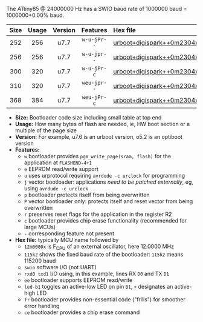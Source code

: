 The ATtiny85 @ 24000000 Hz has a SWIO baud rate of 1000000 baud = 1000000+0.00% baud.

|Size|Usage|Version|Features|Hex file|
|:-:|:-:|:-:|:-:|:--|
|252|256|u7.7|`w-u-jPr--`|[urboot+digispark++0m2304x++++9k6_swio_rxb4_txb3_led+b1.hex](https://raw.githubusercontent.com/stefanrueger/urboot.hex/main/boards/digispark/external_oscillator/fcpu++0m2304_Hz/br++++9k6_bps/urboot+digispark++0m2304x++++9k6_swio_rxb4_txb3_led+b1.hex)|
|256|256|u7.7|`w-u-jpr--`|[urboot+digispark++0m2304x++++9k6_swio_rxb4_txb3_led+b1_fr.hex](https://raw.githubusercontent.com/stefanrueger/urboot.hex/main/boards/digispark/external_oscillator/fcpu++0m2304_Hz/br++++9k6_bps/urboot+digispark++0m2304x++++9k6_swio_rxb4_txb3_led+b1_fr.hex)|
|300|320|u7.7|`w-u-jPr-c`|[urboot+digispark++0m2304x++++9k6_swio_rxb4_txb3_led+b1_fr_ce.hex](https://raw.githubusercontent.com/stefanrueger/urboot.hex/main/boards/digispark/external_oscillator/fcpu++0m2304_Hz/br++++9k6_bps/urboot+digispark++0m2304x++++9k6_swio_rxb4_txb3_led+b1_fr_ce.hex)|
|310|320|u7.7|`weu-jpr--`|[urboot+digispark++0m2304x++++9k6_swio_rxb4_txb3_ee_led+b1.hex](https://raw.githubusercontent.com/stefanrueger/urboot.hex/main/boards/digispark/external_oscillator/fcpu++0m2304_Hz/br++++9k6_bps/urboot+digispark++0m2304x++++9k6_swio_rxb4_txb3_ee_led+b1.hex)|
|368|384|u7.7|`weu-jPr-c`|[urboot+digispark++0m2304x++++9k6_swio_rxb4_txb3_ee_led+b1_fr_ce.hex](https://raw.githubusercontent.com/stefanrueger/urboot.hex/main/boards/digispark/external_oscillator/fcpu++0m2304_Hz/br++++9k6_bps/urboot+digispark++0m2304x++++9k6_swio_rxb4_txb3_ee_led+b1_fr_ce.hex)|

- **Size:** Bootloader code size including small table at top end
- **Usage:** How many bytes of flash are needed, ie, HW boot section or a multiple of the page size
- **Version:** For example, u7.6 is an urboot version, o5.2 is an optiboot version
- **Features:**
  + `w` bootloader provides `pgm_write_page(sram, flash)` for the application at `FLASHEND-4+1`
  + `e` EEPROM read/write support
  + `u` uses urprotocol requiring `avrdude -c urclock` for programming
  + `j` vector bootloader: applications *need to be patched externally*, eg, using `avrdude -c urclock`
  + `p` bootloader protects itself from being overwritten
  + `P` vector bootloader only: protects itself and reset vector from being overwritten
  + `r` preserves reset flags for the application in the register R2
  + `c` bootloader provides chip erase functionality (recommended for large MCUs)
  + `-` corresponding feature not present
- **Hex file:** typically MCU name followed by
  + `12m0000x` is F<sub>CPU</sub> of an external oscillator, here 12.0000 MHz
  + `115k2` shows the fixed baud rate of the bootloader: `115k2` means 115200 baud
  + `swio` software I/O (not UART)
  + `rxd0 txd1` I/O using, in this example, lines RX `D0` and TX `D1`
  + `ee` bootloader supports EEPROM read/write
  + `led-b1` toggles an active-low LED on pin `B1`, `+` designates an active-high LED
  + `fr` bootloader provides non-essential code ("frills") for smoother error handling
  + `ce` bootloader provides a chip erase command
